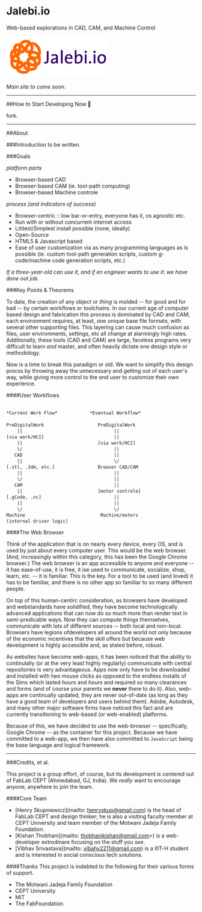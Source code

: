 # Jalebi.io

Web-based explorations in CAD, CAM, and Machine Control

![Jalebi.io](jalebi.png)  

*Main site to come soon.*

----

##How to Start Developing Now :space_invader:

fork.

----

##About

###Introduction
to be written.

###Goals

*platform parts*

- Browser-based CAD
- Browser-based CAM (ie. tool-path computing)
- Browser-based Machine controle

*process (and indicators of success)*

- Browser-centric :: low bar-or-entry, everyone has it, os agnostic etc.
- Run with or without concurrent internet access
- Littlest/Simplest install possible (none, ideally)
- Open-Source
- HTML5 & Javascript based
- Ease of user customization via as many programming languages as is possible (ie. custom tool-path generation scripts, custom g-code/machine code generation scripts, etc.)

*If a three-year-old can use it, and if en engineer wants to use it: we have done out job.*

###Key Points & Theorems

To date, the creation of any object or *thing* is molded -- for good and for bad -- by certain workflows or *toolchains*.  In our current age of computer based design and fabrication this process is dominated by CAD and CAM; each environment requires, at least, one unique base file formats, with several other supporting files.  This layering can cause much confusion as files, user environments, settings, etc all change at alarmingly high rates.  Additionally, these tools (CAD and CAM) are large, faceless programs very difficult to learn *and* master, and often heavily dictate one design style or methodology.

Now is a time to break this paradigm or old.  We want to simplify this design procss by throwing away the unnecessary and getting out of each user's way, while giving more control to the end user to customize their own experience.

####User Workflows

```

*Current Work Flow*            *Eventual Workflow*

PreDigitalWork                    PreDigitalWork
    ||                                  ||
[via work/HCI]                          ||
    ||                            [via work/HCI]
    \/                                  ||
   CAD                                  ||
    ||                                  \/
[.stl, .3dm, etc.]                Browser CAD/CAM
    ||                                  ||
    \/                                  ||
   CAM                                  ||
    ||                            [motor controle]
[.gCode, .nc]                           ||
    ||                                  ||
    \/                                  \/
Machine                            Machine/moters
(internal driver logic)
```
####The Web Browser

Think of the application that is on nearly every device, every OS, and is used by just about every computer user.  This would be the web browser.  (And, increasingly within this category, this has been the Google Chrome browser.)  The web browser is an app accessible to anyone and everyone -- it has ease-of-use, it is free, it ise used to communicate, socialize, shop, learn, etc. -- it is familiar.  This is the key.  For a tool to be used (and loved) it has to be familiar, and there is no other app so familiar to so many different people.

On top of this human-centirc consideration, as browsers have developed and webstandards have solidified, they have become technologically advanced applications that can now do so much more than render text in semi-predicable ways.  Now they can compute things themselves, communicate with lots of different sources -- both local and non-local.  Browsers have legions ofdevelopers all around the world not only because of the economic incentives that the skill offers but because web development is highly accessible and, as stated before, robust.

As websites have become web-apps, it has been noticed that the ability to continulally (or at the very least highly regularly) communicate with central repositories is very advantageous.  Apps now only have to be downloaded and installed with two mouse clicks as opposed to the endless installs of the Sims which lasted *hours* and *hours* and required *so* many clearances and forms (and of course your parents we **never** there to do it). Also, web-apps are continually updated, they are never out-of-date (as long as they have a good team of developers and users behind them).  Adobe, Autodesk, and many other major software firms have noticed this fact and are currently transitioning to web-based (or web-enabled) platforms.

Because of this, we have decided to use the web-browser -- specifically, Google Chrome -- as the container for this project.  Because we have committed to a web-app, we then have also committed to ```JavaScript``` being the base language and logical framework.

----

###Credits, et al.

This project is a group effort, of course, but its development is centered out of FabLab CEPT (Ahmedabad, GJ, India).  We *really* want to encourage anyone, anywhere to join the team.

####Core Team

- [Henry Skupniewicz](mailto: henryskup@gmail.com) is the head of FabLab CEPT and design thinker; he is also a visiting faculty member at CEPT University and team member of the Motwani Jadeja Family Foundation.
- [Kishan Thobhani](mailto: thobhanikishan@gmail.com>) is a web-developer extrodinare focusing on the stuff you *see*.
- [Vibhav Srivastava](mailto: vibahv2211@gmail.com) is a IIIT-H student and is interested in social conscious tech solutions.

####Thanks
This project is indebted to the following for their various forms of support.
- The Motwani Jadeja Family Foundation
- CEPT University
- MIT
- The FabFoundation
